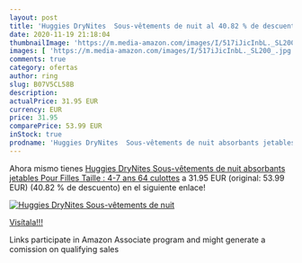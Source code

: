 ```yaml
---
layout: post
title: 'Huggies DryNites  Sous-vêtements de nuit al 40.82 % de descuento'
date: 2020-11-19 21:18:04
thumbnailImage: 'https://m.media-amazon.com/images/I/517iJicInbL._SL200_.jpg'
images: [ 'https://m.media-amazon.com/images/I/517iJicInbL._SL200_.jpg' ]
comments: true
category: ofertas
author: ring
slug: B07V5CL58B
description:
actualPrice: 31.95 EUR
currency: EUR
price: 31.95
comparePrice: 53.99 EUR
inStock: true
prodname: 'Huggies DryNites  Sous-vêtements de nuit absorbants jetables  Pour Filles  Taille : 4-7 ans  64 culottes'
---
```


Ahora mismo tienes [Huggies DryNites  Sous-vêtements de nuit absorbants jetables  Pour Filles  Taille : 4-7 ans  64 culottes](https://www.amazon.fr/dp/B07V5CL58B/?tag=tolees0d-21) a 31.95 EUR (original: 53.99 EUR) (40.82 %  de descuento) en el siguiente enlace!

[![Huggies DryNites  Sous-vêtements de nuit](https://m.media-amazon.com/images/I/517iJicInbL._SL200_.jpg)](https://www.amazon.fr/dp/B07V5CL58B/?tag=tolees0d-21)

[Visítala!!!](https://www.amazon.fr/dp/B07V5CL58B/?tag=tolees0d-21)

Links participate in Amazon Associate program and might generate a comission on qualifying sales
